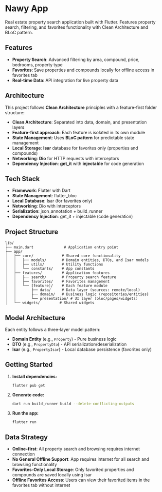 # Nawy App

Real estate property search application built with Flutter. Features property search, filtering, and favorites functionality with Clean Architecture and BLoC pattern.

## Features

- **Property Search**: Advanced filtering by area, compound, price, bedrooms, property type
- **Favorites**: Save properties and compounds locally for offline access in favorites tab
- **Real-time Data**: API integration for live property data

## Architecture

This project follows **Clean Architecture** principles with a feature-first folder structure:

- **Clean Architecture**: Separated into data, domain, and presentation layers
- **Feature-first approach**: Each feature is isolated in its own module
- **State Management**: Uses **BLoC pattern** for predictable state management
- **Local Storage**: **Isar** database for favorites only (properties and compounds)
- **Networking**: **Dio** for HTTP requests with interceptors
- **Dependency Injection**: **get_it** with **injectable** for code generation

## Tech Stack

- **Framework**: Flutter with Dart
- **State Management**: flutter_bloc
- **Local Database**: Isar (for favorites only)
- **Networking**: Dio with interceptors
- **Serialization**: json_annotation + build_runner
- **Dependency Injection**: get_it + injectable (code generation)

## Project Structure

```
lib/
├── main.dart              # Application entry point
├── app/
│   ├── core/             # Shared core functionality
│   │   ├── models/       # Domain entities, DTOs, and Isar models
│   │   ├── utils/        # Utility functions
│   │   └── constants/    # App constants
│   ├── features/         # Application features
│   │   ├── search/       # Property search feature
│   │   ├── favorites/    # Favorites management
│   │   └── [feature]/    # Each feature module
│   │       ├── data/     # Data layer (sources: remote/local)
│   │       ├── domain/   # Business logic (repositories/entities)
│   │       └── presentation/ # UI layer (bloc/pages/widgets)
│   └── widgets/         # Shared widgets
```

## Model Architecture

Each entity follows a three-layer model pattern:
- **Domain Entity** (e.g., `Property`) - Pure business logic
- **DTO** (e.g., `PropertyDto`) - API serialization/deserialization  
- **Isar** (e.g., `PropertyIsar`) - Local database persistence (favorites only)

## Getting Started

1. **Install dependencies:**
   ```bash
   flutter pub get
   ```

2. **Generate code:**
   ```bash
   dart run build_runner build --delete-conflicting-outputs
   ```

3. **Run the app:**
   ```bash
   flutter run
   ```

## Data Strategy

- **Online-first**: All property search and browsing requires internet connection
- **No General Offline Support**: App requires internet for all search and browsing functionality
- **Favorites-Only Local Storage**: Only favorited properties and compounds are saved locally using Isar
- **Offline Favorites Access**: Users can view their favorited items in the favorites tab without internet
